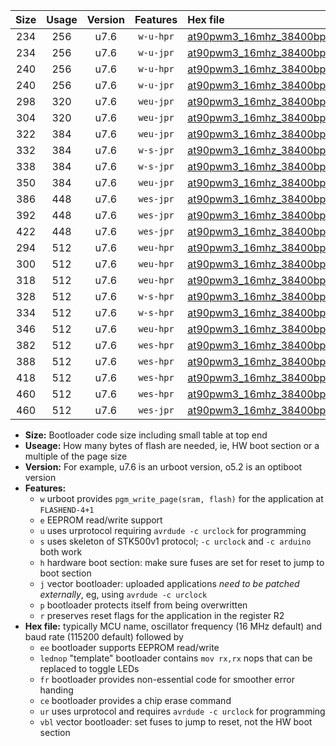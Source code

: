 |Size|Usage|Version|Features|Hex file|
|:-:|:-:|:-:|:-:|:--|
|234|256|u7.6|`w-u-hpr`|[at90pwm3_16mhz_38400bps_ur.hex](https://raw.githubusercontent.com/stefanrueger/urboot/main/at90pwm3_16mhz_38400bps_ur.hex)|
|234|256|u7.6|`w-u-jpr`|[at90pwm3_16mhz_38400bps_ur_vbl.hex](https://raw.githubusercontent.com/stefanrueger/urboot/main/at90pwm3_16mhz_38400bps_ur_vbl.hex)|
|240|256|u7.6|`w-u-hpr`|[at90pwm3_16mhz_38400bps_lednop_ur.hex](https://raw.githubusercontent.com/stefanrueger/urboot/main/at90pwm3_16mhz_38400bps_lednop_ur.hex)|
|240|256|u7.6|`w-u-jpr`|[at90pwm3_16mhz_38400bps_lednop_ur_vbl.hex](https://raw.githubusercontent.com/stefanrueger/urboot/main/at90pwm3_16mhz_38400bps_lednop_ur_vbl.hex)|
|298|320|u7.6|`weu-jpr`|[at90pwm3_16mhz_38400bps_ee_ur_vbl.hex](https://raw.githubusercontent.com/stefanrueger/urboot/main/at90pwm3_16mhz_38400bps_ee_ur_vbl.hex)|
|304|320|u7.6|`weu-jpr`|[at90pwm3_16mhz_38400bps_ee_lednop_ur_vbl.hex](https://raw.githubusercontent.com/stefanrueger/urboot/main/at90pwm3_16mhz_38400bps_ee_lednop_ur_vbl.hex)|
|322|384|u7.6|`weu-jpr`|[at90pwm3_16mhz_38400bps_ee_lednop_fr_ur_vbl.hex](https://raw.githubusercontent.com/stefanrueger/urboot/main/at90pwm3_16mhz_38400bps_ee_lednop_fr_ur_vbl.hex)|
|332|384|u7.6|`w-s-jpr`|[at90pwm3_16mhz_38400bps_vbl.hex](https://raw.githubusercontent.com/stefanrueger/urboot/main/at90pwm3_16mhz_38400bps_vbl.hex)|
|338|384|u7.6|`w-s-jpr`|[at90pwm3_16mhz_38400bps_lednop_vbl.hex](https://raw.githubusercontent.com/stefanrueger/urboot/main/at90pwm3_16mhz_38400bps_lednop_vbl.hex)|
|350|384|u7.6|`weu-jpr`|[at90pwm3_16mhz_38400bps_ee_lednop_fr_ce_ur_vbl.hex](https://raw.githubusercontent.com/stefanrueger/urboot/main/at90pwm3_16mhz_38400bps_ee_lednop_fr_ce_ur_vbl.hex)|
|386|448|u7.6|`wes-jpr`|[at90pwm3_16mhz_38400bps_ee_vbl.hex](https://raw.githubusercontent.com/stefanrueger/urboot/main/at90pwm3_16mhz_38400bps_ee_vbl.hex)|
|392|448|u7.6|`wes-jpr`|[at90pwm3_16mhz_38400bps_ee_lednop_vbl.hex](https://raw.githubusercontent.com/stefanrueger/urboot/main/at90pwm3_16mhz_38400bps_ee_lednop_vbl.hex)|
|422|448|u7.6|`wes-jpr`|[at90pwm3_16mhz_38400bps_ee_lednop_fr_vbl.hex](https://raw.githubusercontent.com/stefanrueger/urboot/main/at90pwm3_16mhz_38400bps_ee_lednop_fr_vbl.hex)|
|294|512|u7.6|`weu-hpr`|[at90pwm3_16mhz_38400bps_ee_ur.hex](https://raw.githubusercontent.com/stefanrueger/urboot/main/at90pwm3_16mhz_38400bps_ee_ur.hex)|
|300|512|u7.6|`weu-hpr`|[at90pwm3_16mhz_38400bps_ee_lednop_ur.hex](https://raw.githubusercontent.com/stefanrueger/urboot/main/at90pwm3_16mhz_38400bps_ee_lednop_ur.hex)|
|318|512|u7.6|`weu-hpr`|[at90pwm3_16mhz_38400bps_ee_lednop_fr_ur.hex](https://raw.githubusercontent.com/stefanrueger/urboot/main/at90pwm3_16mhz_38400bps_ee_lednop_fr_ur.hex)|
|328|512|u7.6|`w-s-hpr`|[at90pwm3_16mhz_38400bps.hex](https://raw.githubusercontent.com/stefanrueger/urboot/main/at90pwm3_16mhz_38400bps.hex)|
|334|512|u7.6|`w-s-hpr`|[at90pwm3_16mhz_38400bps_lednop.hex](https://raw.githubusercontent.com/stefanrueger/urboot/main/at90pwm3_16mhz_38400bps_lednop.hex)|
|346|512|u7.6|`weu-hpr`|[at90pwm3_16mhz_38400bps_ee_lednop_fr_ce_ur.hex](https://raw.githubusercontent.com/stefanrueger/urboot/main/at90pwm3_16mhz_38400bps_ee_lednop_fr_ce_ur.hex)|
|382|512|u7.6|`wes-hpr`|[at90pwm3_16mhz_38400bps_ee.hex](https://raw.githubusercontent.com/stefanrueger/urboot/main/at90pwm3_16mhz_38400bps_ee.hex)|
|388|512|u7.6|`wes-hpr`|[at90pwm3_16mhz_38400bps_ee_lednop.hex](https://raw.githubusercontent.com/stefanrueger/urboot/main/at90pwm3_16mhz_38400bps_ee_lednop.hex)|
|418|512|u7.6|`wes-hpr`|[at90pwm3_16mhz_38400bps_ee_lednop_fr.hex](https://raw.githubusercontent.com/stefanrueger/urboot/main/at90pwm3_16mhz_38400bps_ee_lednop_fr.hex)|
|460|512|u7.6|`wes-hpr`|[at90pwm3_16mhz_38400bps_ee_lednop_fr_ce.hex](https://raw.githubusercontent.com/stefanrueger/urboot/main/at90pwm3_16mhz_38400bps_ee_lednop_fr_ce.hex)|
|460|512|u7.6|`wes-jpr`|[at90pwm3_16mhz_38400bps_ee_lednop_fr_ce_vbl.hex](https://raw.githubusercontent.com/stefanrueger/urboot/main/at90pwm3_16mhz_38400bps_ee_lednop_fr_ce_vbl.hex)|

- **Size:** Bootloader code size including small table at top end
- **Useage:** How many bytes of flash are needed, ie, HW boot section or a multiple of the page size
- **Version:** For example, u7.6 is an urboot version, o5.2 is an optiboot version
- **Features:**
  + `w` urboot provides `pgm_write_page(sram, flash)` for the application at `FLASHEND-4+1`
  + `e` EEPROM read/write support
  + `u` uses urprotocol requiring `avrdude -c urclock` for programming
  + `s` uses skeleton of STK500v1 protocol; `-c urclock` and `-c arduino` both work
  + `h` hardware boot section: make sure fuses are set for reset to jump to boot section
  + `j` vector bootloader: uploaded applications *need to be patched externally*, eg, using `avrdude -c urclock`
  + `p` bootloader protects itself from being overwritten
  + `r` preserves reset flags for the application in the register R2
- **Hex file:** typically MCU name, oscillator frequency (16 MHz default) and baud rate (115200 default) followed by
  + `ee` bootloader supports EEPROM read/write
  + `lednop` "template" bootloader contains `mov rx,rx` nops that can be replaced to toggle LEDs
  + `fr` bootloader provides non-essential code for smoother error handing
  + `ce` bootloader provides a chip erase command
  + `ur` uses urprotocol and requires `avrdude -c urclock` for programming
  + `vbl` vector bootloader: set fuses to jump to reset, not the HW boot section
